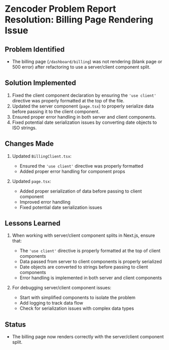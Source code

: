 # Zencoder Problem Report Resolution: Billing Page Rendering Issue

## Problem Identified
- The billing page (`/dashboard/billing`) was not rendering (blank page or 500 error) after refactoring to use a server/client component split.

## Solution Implemented
1. Fixed the client component declaration by ensuring the `'use client'` directive was properly formatted at the top of the file.
2. Updated the server component (`page.tsx`) to properly serialize data before passing it to the client component.
3. Ensured proper error handling in both server and client components.
4. Fixed potential date serialization issues by converting date objects to ISO strings.

## Changes Made
1. Updated `BillingClient.tsx`:
   - Ensured the `'use client'` directive was properly formatted
   - Added proper error handling for component props

2. Updated `page.tsx`:
   - Added proper serialization of data before passing to client component
   - Improved error handling
   - Fixed potential date serialization issues

## Lessons Learned
1. When working with server/client component splits in Next.js, ensure that:
   - The `'use client'` directive is properly formatted at the top of client components
   - Data passed from server to client components is properly serialized
   - Date objects are converted to strings before passing to client components
   - Error handling is implemented in both server and client components

2. For debugging server/client component issues:
   - Start with simplified components to isolate the problem
   - Add logging to track data flow
   - Check for serialization issues with complex data types

## Status
- The billing page now renders correctly with the server/client component split.